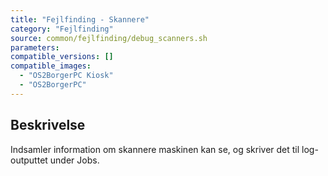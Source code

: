 ```yaml
---
title: "Fejlfinding - Skannere"
category: "Fejlfinding"
source: common/fejlfinding/debug_scanners.sh
parameters:
compatible_versions: []
compatible_images:
  - "OS2BorgerPC Kiosk"
  - "OS2BorgerPC"
---
```


## Beskrivelse
Indsamler information om skannere maskinen kan se, og skriver det til log-outputtet under Jobs.
